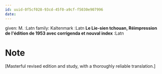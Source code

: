 ```yaml
---
id: uuid-0f5cf028-93cd-45f0-a9cf-f5030e907996
date: 
---
```


given: M.  :Latn
family: Kaltenmark :Latn
**Le Lie-sien tchouan, Réimpression de l'édition   de 1953 avec corrigenda et nouval index** :Latn
# Note
[Masterful revised edition and study, with a thoroughly reliable translation.]